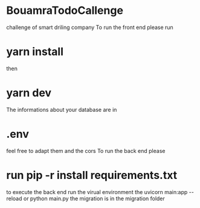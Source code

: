 # BouamraTodoCallenge
challenge of smart driling company
To run the front end please run<h1>yarn install</h1> then <h1>yarn dev</h1>
The informations about your database are in <h1>.env</h1>feel free to adapt them and the cors
To run the back  end please <h1> run pip -r install requirements.txt </h1>
to execute the back end run the virual environment the uvicorn main:app --reload or python main.py
the migration is in the migration folder


